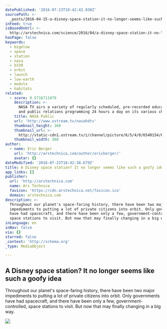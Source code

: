 ```yaml
---
datePublished: '2016-07-23T18:42:42.030Z'
sourcePath: >-
  _posts/2016-04-15-a-disney-space-station-it-no-longer-seems-like-such-a-goofy.md
inFeed: true
isBasedOnUrl: >-
  http://arstechnica.com/science/2016/04/a-disney-space-station-it-no-longer-seems-like-such-a-goofy-idea/
hasPage: false
keywords:
  - bigelow
  - space
  - station
  - nasa
  - b330
  - orbit
  - launch
  - low-earth
  - module
  - habitats
related:
  - score: 0.5716711879
    description: >-
      NASA TV airs a variety of regularly scheduled, pre-recorded educational
      and public relations programming 24 hours a day on its various channels.
    title: NASA Public
    url: 'http://www.ustream.tv/nasahdtv'
    thumbnail_height: 360
    thumbnail_url: >-
      http://static-cdn1.ustream.tv/i/channel/picture/6/5/4/0/6540154/6540154_nasatv_public_hr_1330361732,640x360,b:1.jpg
    thumbnail_width: 360
author:
  - name: Eric Berger
    url: 'http://arstechnica.com/author/ericberger/'
    avatar: {}
dateModified: '2016-07-23T18:42:38.679Z'
title: A Disney space station? It no longer seems like such a goofy idea
app_links: []
publisher:
  url: 'http://arstechnica.com'
  name: Ars Technica
  favicon: 'https://cdn.arstechnica.net/favicon.ico'
  domain: arstechnica.com
description: >-
  Throughout our planet's space-faring history, there have been two major
  impediments to putting a lot of private citizens into orbit. Only governments
  have had spacecraft, and there have been only a few, government-controlled,
  space stations to visit. But now that may finally changing in a big way.
inLanguage: en
inNav: false
via: {}
starred: false
_context: 'http://schema.org'
_type: MediaObject

---
```

<article style=""><h1>A Disney space station? It no longer seems like such a goofy idea</h1><p>Throughout our planet's space-faring history, there have been two major impediments to putting a lot of private citizens into orbit. Only governments have had spacecraft, and there have been only a few, government-controlled, space stations to visit. But now that may finally changing in a big way.</p><img src="http://cdn.arstechnica.net/wp-content/uploads/2016/04/Picture_10_two_BA_330_one_CST_100_one_dragon-with-logo-640x495.jpg" /></article>